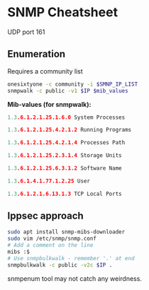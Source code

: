 # SNMP Cheatsheet
UDP port 161 

## Enumeration
Requires a community list
```bash
onesixtyone -c community -i $SMNP_IP_LIST
snmpwalk -c public -v1 $IP $mib_values
```

**Mib-values (for snmpwalk):**

```c
1.3.6.1.2.1.25.1.6.0 System Processes

1.3.6.1.2.1.25.4.2.1.2 Running Programs

1.3.6.1.2.1.25.4.2.1.4 Processes Path

1.3.6.1.2.1.25.2.3.1.4 Storage Units

1.3.6.1.2.1.25.6.3.1.2 Software Name

1.3.6.1.4.1.77.1.2.25 User

1.3.6.1.2.1.6.13.1.3 TCP Local Ports
```

## Ippsec approach
```bash
sudo apt install snmp-mibs-downloader
sudo vim /etc/snmp/snmp.conf
# Add a comment on the line 
mibs :$
# Use snmpbulkwalk - remember '.' at end
snmpbulkwalk -c public -v2c $IP .
```

snmpenum tool may not catch any weirdness.